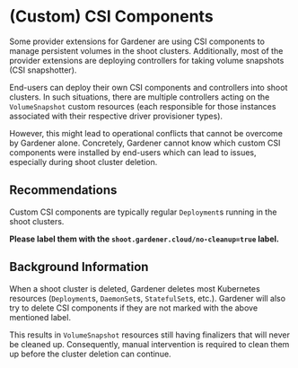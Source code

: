 # (Custom) CSI Components

Some provider extensions for Gardener are using CSI components to manage persistent volumes in the shoot clusters.
Additionally, most of the provider extensions are deploying controllers for taking volume snapshots (CSI snapshotter).

End-users can deploy their own CSI components and controllers into shoot clusters.
In such situations, there are multiple controllers acting on the `VolumeSnapshot` custom resources (each responsible for those instances associated with their respective driver provisioner types).

However, this might lead to operational conflicts that cannot be overcome by Gardener alone.
Concretely, Gardener cannot know which custom CSI components were installed by end-users which can lead to issues, especially during shoot cluster deletion.

## Recommendations

Custom CSI components are typically regular `Deployment`s running in the shoot clusters.

**Please label them with the `shoot.gardener.cloud/no-cleanup=true` label.**

## Background Information

When a shoot cluster is deleted, Gardener deletes most Kubernetes resources (`Deployment`s, `DaemonSet`s, `StatefulSet`s, etc.). Gardener will also try to delete CSI components if they are not marked with the above mentioned label.


This results in `VolumeSnapshot` resources still having finalizers that will never be cleaned up.
Consequently, manual intervention is required to clean them up before the cluster deletion can continue.
